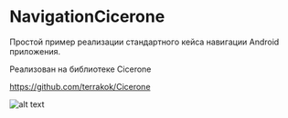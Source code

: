 # NavigationCicerone

Простой пример реализации стандартного кейса навигации Android приложения.

Реализован на библиотеке Cicerone

https://github.com/terrakok/Cicerone

![alt text](https://lh5.googleusercontent.com/Shizn4Wb6vLYjAxnp6E0ikNJ_7PqnP3-hmym-tW_K9ytLTuF28qqWry3qrXKIBluO5-Ei20nr2RX3PqbOavrGvPIdWfCBkzCNHQZ-2IgPFU-sZBDm9gayyjDXplggCSKvp1pLwyr)
